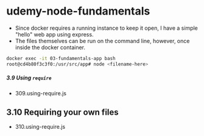 # udemy-node-fundamentals

* Since docker requires a running instance to keep it open, I have a simple "hello" web app using express.
* The files themselves can be run on the command line, however, once inside the docker container.

```bash
docker exec -it 03-fundamentals-app bash
root@cd4b80f3c3f0:/usr/src/app# node <filename-here>
```

##### 3.9 Using `require`
* 309.using-require.js

## 3.10 Requiring your own files
* 310.using-require.js
